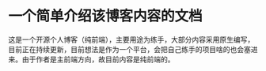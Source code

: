 # 一个简单介绍该博客内容的文档
这是一个开源个人博客（纯前端），主要用途为练手，大部分内容采用原生编写，目前正在持续更新，目前想法是作为一个平台，会把自己练手的项目啥的也会塞进来。由于作者是主前端方向，故目前内容是纯前端的。

